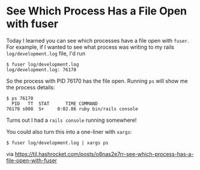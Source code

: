 # See Which Process Has a File Open with fuser

Today I learned you can see which processes have a file open with `fuser`. For
example, if I wanted to see what process was writing to my rails
`log/development.log` file, I'd run

```
$ fuser log/development.log
log/development.log: 76170
```

So the process with PID 76170 has the file open. Running `ps` will show me the
process details:

```
$ ps 76170
  PID   TT  STAT      TIME COMMAND
76170 s008  S+     0:02.86 ruby bin/rails console
```

Turns out I had a `rails console` running somewhere!

You could also turn this into a one-liner with `xargs`:

```
$ fuser log/development.log | xargs ps
```

via https://til.hashrocket.com/posts/o8nas2e7rr-see-which-process-has-a-file-open-with-fuser
